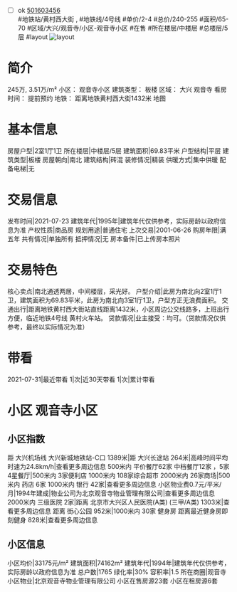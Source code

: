 - [ ] ok [501603456](https://bj.5i5j.com/ershoufang/501603456.html)  
 #地铁站/黄村西大街 ,  #地铁线/4号线
#单价/2-4 #总价/240-255 #面积/65-70   #区域/大兴/观音寺/小区-观音寺小区 #在售 #所在楼层/中楼层 #总楼层/5层 #layout 
![layout](http://image2a.5i5j.com/bdir/layout/4eb1902708344e588f798923ee2aea88.jpg_P5.jpg) 
# 简介 
 245万,  3.51万/m² 
小区： 观音寺小区
建筑类型： 板楼
区域： 大兴 观音寺
看房时间： 提前预约
地铁： 距离地铁黄村西大街1432米 地图
# 基本信息 
 房屋户型|2室1厅1卫
所在楼层|中楼层/5层
建筑面积|69.83平米
户型结构|平层
建筑类型|板楼
房屋朝向|南北
建筑结构|砖混
装修情况|精装
供暖方式|集中供暖
配备电梯|无
# 交易信息 
 发布时间|2021-07-23
建筑年代|1995年|建筑年代仅供参考，实际房龄以政府信息为准
产权性质|商品房
规划用途|普通住宅
上次交易|2001-06-26
购房年限|满五年
共有情况|单独所有
抵押情况|无
房本备件|已上传房本照片
# 交易特色 
 核心卖点|南北通透两居，中间楼层，采光好。
户型介绍|此房为南北向2室1厅1卫，建筑面积为69.83平米，此房为南北向3室1厅1卫，户型方正无浪费面积。
交通出行|距离地铁黄村西大街站直线距离1432米，小区周边公交线路多，上班出行方便，临近地铁4号线 黄村火车站。
贷款情况|业主接受：均可。（贷款情况仅供参考，最终以实际情况为准）
# 带看 
 2021-07-31|最近带看	 1|次|近30天带看	 1|次|累计带看
# 小区 观音寺小区
## 小区指数 
 距 大兴机场线 大兴新城地铁站-C口 1389米|距 大兴长途站 264米|高峰时间平均时速为24.8km/h|查看更多周边信息
500米内 平价餐厅62家
中档餐厅12家 ，5家4星餐厅|500米内 3家便利店
1000米内 108家综合超市
2000米内 26家商场|500米内 药店 6家
1000米内 银行 42家|查看更多周边信息
小区物业费0.7元/平米/月|1994年建成|物业公司为北京观音寺物业管理有限公司|查看更多周边信息
2000米内 三级医院 2家|距离 北京市大兴区人民医院(A类) (三甲/A类) 1303米|查看更多周边信息
距离 街心公园 952米|1000米内 30家 健身房
距离最近健身房即刻健身 828米|查看更多周边信息
## 小区信息 
 小区均价|33175元/m²
建筑面积|74162m²
建筑年代|1994年|建筑年代仅供参考，实际房龄以政府信息为准
总户数|1765
绿化率|30%
容积率|1.5
所在商圈|观音寺
小区物业|北京观音寺物业管理有限公司
小区在售房源23套
小区在租房源6套
